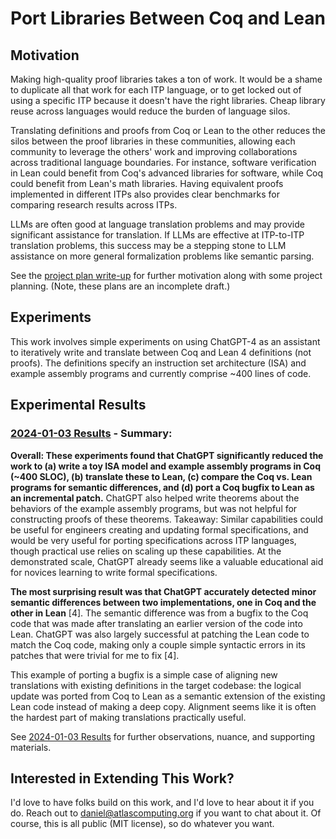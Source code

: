 # Port Libraries Between Coq and Lean

## Motivation

Making high-quality proof libraries takes a ton of work. It would be a shame to duplicate all that work for each ITP language, or to get locked out of using a specific ITP because it doesn't have the right libraries. Cheap library reuse across languages would reduce the burden of language silos.

Translating definitions and proofs from Coq or Lean to the other reduces the silos between the proof libraries in these communities, allowing each community to leverage the others' work and improving collaborations across traditional language boundaries. For instance, software verification in Lean could benefit from Coq's advanced libraries for software, while Coq could benefit from Lean's math libraries. Having equivalent proofs implemented in different ITPs also provides clear benchmarks for comparing research results across ITPs.

LLMs are often good at language translation problems and may provide significant assistance for translation. If LLMs are effective at ITP-to-ITP translation problems, this success may be a stepping stone to LLM assistance on more general formalization problems like semantic parsing.

See the [project plan write-up](https://docs.google.com/document/d/1XqsWGyvpO3O8GcJZCWBJHJkh301qfaH4kcPsZGXf06A) for further motivation along with some project planning. (Note, these plans are an incomplete draft.)

## Experiments

This work involves simple experiments on using ChatGPT-4 as an assistant to iteratively write and translate between Coq and Lean 4 definitions (not proofs). The definitions specify an instruction set architecture (ISA) and example assembly programs and currently comprise ~400 lines of code.

## Experimental Results

### [2024-01-03 Results](https://docs.google.com/document/d/1Dr2FFZMqpPWuhCBRi0nSg_Ji6US_Xm_aGJvQx_5Z2Cc/edit) - Summary:

**Overall: These experiments found that ChatGPT significantly reduced the work to (a) write a toy ISA model and example assembly programs in Coq (~400 SLOC), (b) translate these to Lean, (c) compare the Coq vs. Lean programs for semantic differences, and (d) port a Coq bugfix to Lean as an incremental patch.** ChatGPT also helped write theorems about the behaviors of the example assembly programs, but was not helpful for constructing proofs of these theorems. Takeaway: Similar capabilities could be useful for engineers creating and updating formal specifications, and would be very useful for porting specifications across ITP languages, though practical use relies on scaling up these capabilities. At the demonstrated scale, ChatGPT already seems like a valuable educational aid for novices learning to write formal specifications.

**The most surprising result was that ChatGPT accurately detected minor semantic differences between two implementations, one in Coq and the other in Lean** [4]. The semantic difference was from a bugfix to the Coq code that was made after translating an earlier version of the code into Lean. ChatGPT was also largely successful at patching the Lean code to match the Coq code, making only a couple simple syntactic errors in its patches that were trivial for me to fix [4].

This example of porting a bugfix is a simple case of aligning new translations with existing definitions in the target codebase: the logical update was ported from Coq to Lean as a semantic extension of the existing Lean code instead of making a deep copy. Alignment seems like it is often the hardest part of making translations practically useful.

See [2024-01-03 Results](https://docs.google.com/document/d/1Dr2FFZMqpPWuhCBRi0nSg_Ji6US_Xm_aGJvQx_5Z2Cc/edit) for further observations, nuance, and supporting materials.

## Interested in Extending This Work?

I'd love to have folks build on this work, and I'd love to hear about it if you do. Reach out to daniel@atlascomputing.org if you want to chat about it. Of course, this is all public (MIT license), so do whatever you want.
